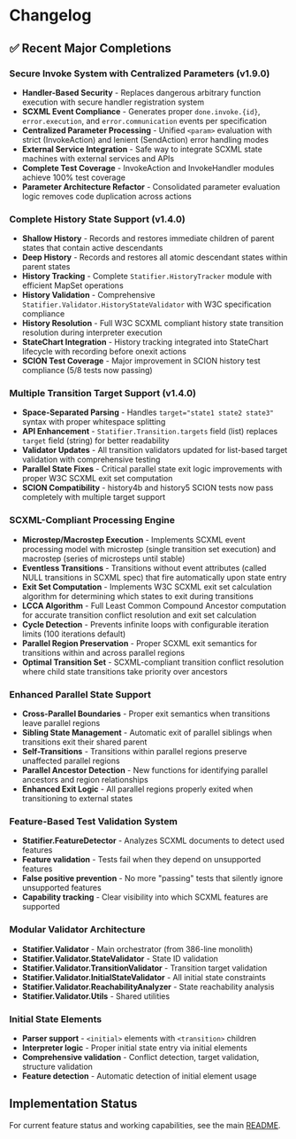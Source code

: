 # Changelog

## ✅ Recent Major Completions

### **Secure Invoke System with Centralized Parameters (v1.9.0)**

- **Handler-Based Security** - Replaces dangerous arbitrary function execution with secure handler registration system
- **SCXML Event Compliance** - Generates proper `done.invoke.{id}`, `error.execution`, and `error.communication` events per specification
- **Centralized Parameter Processing** - Unified `<param>` evaluation with strict (InvokeAction) and lenient (SendAction) error handling modes  
- **External Service Integration** - Safe way to integrate SCXML state machines with external services and APIs
- **Complete Test Coverage** - InvokeAction and InvokeHandler modules achieve 100% test coverage
- **Parameter Architecture Refactor** - Consolidated parameter evaluation logic removes code duplication across actions

### **Complete History State Support (v1.4.0)**

- **Shallow History** - Records and restores immediate children of parent states that contain active descendants
- **Deep History** - Records and restores all atomic descendant states within parent states
- **History Tracking** - Complete `Statifier.HistoryTracker` module with efficient MapSet operations
- **History Validation** - Comprehensive `Statifier.Validator.HistoryStateValidator` with W3C specification compliance
- **History Resolution** - Full W3C SCXML compliant history state transition resolution during interpreter execution
- **StateChart Integration** - History tracking integrated into StateChart lifecycle with recording before onexit actions
- **SCION Test Coverage** - Major improvement in SCION history test compliance (5/8 tests now passing)

### **Multiple Transition Target Support (v1.4.0)**

- **Space-Separated Parsing** - Handles `target="state1 state2 state3"` syntax with proper whitespace splitting
- **API Enhancement** - `Statifier.Transition.targets` field (list) replaces `target` field (string) for better readability
- **Validator Updates** - All transition validators updated for list-based target validation with comprehensive testing
- **Parallel State Fixes** - Critical parallel state exit logic improvements with proper W3C SCXML exit set computation
- **SCION Compatibility** - history4b and history5 SCION tests now pass completely with multiple target support

### **SCXML-Compliant Processing Engine**

- **Microstep/Macrostep Execution** - Implements SCXML event processing model with microstep (single transition set execution) and macrostep (series of microsteps until stable)
- **Eventless Transitions** - Transitions without event attributes (called NULL transitions in SCXML spec) that fire automatically upon state entry
- **Exit Set Computation** - Implements W3C SCXML exit set calculation algorithm for determining which states to exit during transitions
- **LCCA Algorithm** - Full Least Common Compound Ancestor computation for accurate transition conflict resolution and exit set calculation
- **Cycle Detection** - Prevents infinite loops with configurable iteration limits (100 iterations default)
- **Parallel Region Preservation** - Proper SCXML exit semantics for transitions within and across parallel regions
- **Optimal Transition Set** - SCXML-compliant transition conflict resolution where child state transitions take priority over ancestors

### **Enhanced Parallel State Support**

- **Cross-Parallel Boundaries** - Proper exit semantics when transitions leave parallel regions
- **Sibling State Management** - Automatic exit of parallel siblings when transitions exit their shared parent  
- **Self-Transitions** - Transitions within parallel regions preserve unaffected parallel regions
- **Parallel Ancestor Detection** - New functions for identifying parallel ancestors and region relationships
- **Enhanced Exit Logic** - All parallel regions properly exited when transitioning to external states

### **Feature-Based Test Validation System**

- **Statifier.FeatureDetector** - Analyzes SCXML documents to detect used features
- **Feature validation** - Tests fail when they depend on unsupported features  
- **False positive prevention** - No more "passing" tests that silently ignore unsupported features
- **Capability tracking** - Clear visibility into which SCXML features are supported

### **Modular Validator Architecture**

- **Statifier.Validator** - Main orchestrator (from 386-line monolith)
- **Statifier.Validator.StateValidator** - State ID validation
- **Statifier.Validator.TransitionValidator** - Transition target validation  
- **Statifier.Validator.InitialStateValidator** - All initial state constraints
- **Statifier.Validator.ReachabilityAnalyzer** - State reachability analysis
- **Statifier.Validator.Utils** - Shared utilities

### **Initial State Elements**

- **Parser support** - `<initial>` elements with `<transition>` children
- **Interpreter logic** - Proper initial state entry via initial elements
- **Comprehensive validation** - Conflict detection, target validation, structure validation
- **Feature detection** - Automatic detection of initial element usage

## Implementation Status

For current feature status and working capabilities, see the main [README](https://github.com/riddler/statifier/blob/main/README.md).